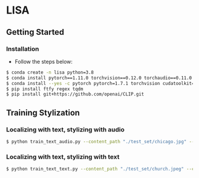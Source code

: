 # LISA
## Getting Started
### Installation
- Follow the steps below:
```bash
$ conda create -n lisa python=3.8
$ conda install pytorch==1.11.0 torchvision==0.12.0 torchaudio==0.11.0 cudatoolkit=11.3 -c pytorch
$ conda install --yes -c pytorch pytorch=1.7.1 torchvision cudatoolkit=11.0
$ pip install ftfy regex tqdm
$ pip install git+https://github.com/openai/CLIP.git
```
## Training Stylization
### Localizing with text, stylizing with audio
```bash
$ python train_text_audio.py --content_path "./test_set/chicago.jpg" --content_name "buildings" --audio_path "./audiosample/fire.wav"
```
### Localizing with text, stylizing with text
```bash
$ python train_text_text.py --content_path "./test_set/church.jpeg" --content_name "church" --text "wood"
```
